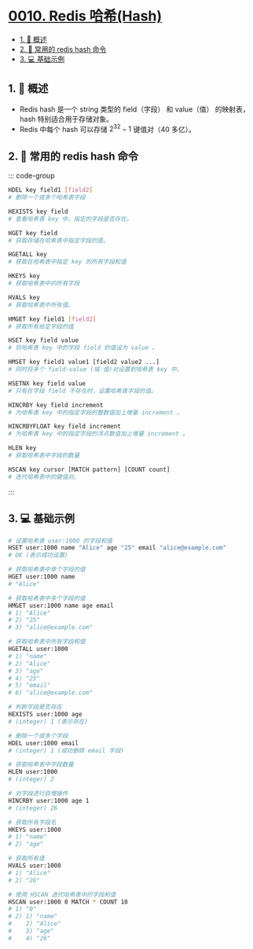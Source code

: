# [0010. Redis 哈希(Hash)](https://github.com/Tdahuyou/TNotes.redis/tree/main/notes/0010.%20Redis%20%E5%93%88%E5%B8%8C(Hash))

<!-- region:toc -->

- [1. 📝 概述](#1--概述)
- [2. 📒 常用的 redis hash 命令](#2--常用的-redis-hash-命令)
- [3. 💻 基础示例](#3--基础示例)

<!-- endregion:toc -->

## 1. 📝 概述

- Redis hash 是一个 string 类型的 field（字段） 和 value（值） 的映射表，hash 特别适合用于存储对象。
- Redis 中每个 hash 可以存储 $2^{32} - 1$ 键值对（40 多亿）。

## 2. 📒 常用的 redis hash 命令

::: code-group

```bash [删除与判断]
HDEL key field1 [field2]
# 删除一个或多个哈希表字段

HEXISTS key field
# 查看哈希表 key 中，指定的字段是否存在。
```

```bash [获取操作]
HGET key field
# 获取存储在哈希表中指定字段的值。

HGETALL key
# 获取在哈希表中指定 key 的所有字段和值

HKEYS key
# 获取哈希表中的所有字段

HVALS key
# 获取哈希表中所有值。

HMGET key field1 [field2]
# 获取所有给定字段的值
```

```bash [设置操作]
HSET key field value
# 将哈希表 key 中的字段 field 的值设为 value 。

HMSET key field1 value1 [field2 value2 ...]
# 同时将多个 field-value (域-值)对设置到哈希表 key 中。

HSETNX key field value
# 只有在字段 field 不存在时，设置哈希表字段的值。
```

```bash [数值操作]
HINCRBY key field increment
# 为哈希表 key 中的指定字段的整数值加上增量 increment 。

HINCRBYFLOAT key field increment
# 为哈希表 key 中的指定字段的浮点数值加上增量 increment 。
```

```bash [其他]
HLEN key
# 获取哈希表中字段的数量

HSCAN key cursor [MATCH pattern] [COUNT count]
# 迭代哈希表中的键值对。
```

:::

## 3. 💻 基础示例

```bash
# 设置哈希表 user:1000 的字段和值
HSET user:1000 name "Alice" age "25" email "alice@example.com"
# OK (表示成功设置)

# 获取哈希表中单个字段的值
HGET user:1000 name
# "Alice"

# 获取哈希表中多个字段的值
HMGET user:1000 name age email
# 1) "Alice"
# 2) "25"
# 3) "alice@example.com"

# 获取哈希表中所有字段和值
HGETALL user:1000
# 1) "name"
# 2) "Alice"
# 3) "age"
# 4) "25"
# 5) "email"
# 6) "alice@example.com"

# 判断字段是否存在
HEXISTS user:1000 age
# (integer) 1 (表示存在)

# 删除一个或多个字段
HDEL user:1000 email
# (integer) 1 (成功删除 email 字段)

# 获取哈希表中字段数量
HLEN user:1000
# (integer) 2

# 对字段进行自增操作
HINCRBY user:1000 age 1
# (integer) 26

# 获取所有字段名
HKEYS user:1000
# 1) "name"
# 2) "age"

# 获取所有值
HVALS user:1000
# 1) "Alice"
# 2) "26"

# 使用 HSCAN 迭代哈希表中的字段和值
HSCAN user:1000 0 MATCH * COUNT 10
# 1) "0"
# 2) 1) "name"
#    2) "Alice"
#    3) "age"
#    4) "26"
```
